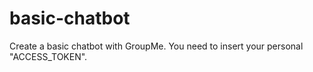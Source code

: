 # basic-chatbot
Create a basic chatbot with GroupMe. You need to insert your personal "ACCESS_TOKEN".
